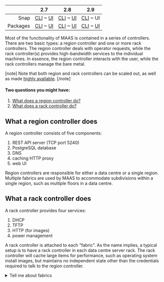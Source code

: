 <!-- deb-2-7-cli
||2.7|2.8|2.9|
|-----:|:-----:|:-----:|:-----:|
|Snap|[CLI](/t/controllers/2718) ~ [UI](/t/controllers/2719)|[CLI](/t/controllers/2720) ~ [UI](/t/controllers/2721)|[CLI](/t/controllers/2722) ~ [UI](/t/controllers/2723)|
|Packages|CLI ~ [UI](/t/controllers/2725)|[CLI](/t/controllers/2726) ~ [UI](/t/controllers/2727)|[CLI](/t/controllers/2728) ~ [UI](/t/controllers/2729)|
 deb-2-7-cli -->

<!-- deb-2-7-ui
||2.7|2.8|2.9|
|-----:|:-----:|:-----:|:-----:|
|Snap|[CLI](/t/controllers/2718) ~ [UI](/t/controllers/2719)|[CLI](/t/controllers/2720) ~ [UI](/t/controllers/2721)|[CLI](/t/controllers/2722) ~ [UI](/t/controllers/2723)|
|Packages|[CLI](/t/controllers/2724) ~ UI|[CLI](/t/controllers/2726) ~ [UI](/t/controllers/2727)|[CLI](/t/controllers/2728) ~ [UI](/t/controllers/2729)|
 deb-2-7-ui -->

<!-- deb-2-8-cli
||2.7|2.8|2.9|
|-----:|:-----:|:-----:|:-----:|
|Snap|[CLI](/t/controllers/2718) ~ [UI](/t/controllers/2719)|[CLI](/t/controllers/2720) ~ [UI](/t/controllers/2721)|[CLI](/t/controllers/2722) ~ [UI](/t/controllers/2723)|
|Packages|[CLI](/t/controllers/2724) ~ [UI](/t/controllers/2725)|CLI ~ [UI](/t/controllers/2727)|[CLI](/t/controllers/2728) ~ [UI](/t/controllers/2729)|
 deb-2-8-cli -->

<!-- deb-2-8-ui
||2.7|2.8|2.9|
|-----:|:-----:|:-----:|:-----:|
|Snap|[CLI](/t/controllers/2718) ~ [UI](/t/controllers/2719)|[CLI](/t/controllers/2720) ~ [UI](/t/controllers/2721)|[CLI](/t/controllers/2722) ~ [UI](/t/controllers/2723)|
|Packages|[CLI](/t/controllers/2724) ~ [UI](/t/controllers/2725)|[CLI](/t/controllers/2726) ~ UI|[CLI](/t/controllers/2728) ~ [UI](/t/controllers/2729)|
 deb-2-8-ui -->

<!-- deb-2-9-cli
||2.7|2.8|2.9|
|-----:|:-----:|:-----:|:-----:|
|Snap|[CLI](/t/controllers/2718) ~ [UI](/t/controllers/2719)|[CLI](/t/controllers/2720) ~ [UI](/t/controllers/2721)|[CLI](/t/controllers/2722) ~ [UI](/t/controllers/2723)|
|Packages|[CLI](/t/controllers/2724) ~ [UI](/t/controllers/2725)|[CLI](/t/controllers/2726) ~ [UI](/t/controllers/2727)|CLI ~ [UI](/t/controllers/2729)|
 deb-2-9-cli -->

<!-- deb-2-9-ui
||2.7|2.8|2.9|
|-----:|:-----:|:-----:|:-----:|
|Snap|[CLI](/t/controllers/2718) ~ [UI](/t/controllers/2719)|[CLI](/t/controllers/2720) ~ [UI](/t/controllers/2721)|[CLI](/t/controllers/2722) ~ [UI](/t/controllers/2723)|
|Packages|[CLI](/t/controllers/2724) ~ [UI](/t/controllers/2725)|[CLI](/t/controllers/2726) ~ [UI](/t/controllers/2727)|[CLI](/t/controllers/2728) ~ UI|
 deb-2-9-ui -->

<!-- snap-2-7-cli
||2.7|2.8|2.9|
|-----:|:-----:|:-----:|:-----:|
|Snap|CLI ~ [UI](/t/controllers/2719)|[CLI](/t/controllers/2720) ~ [UI](/t/controllers/2721)|[CLI](/t/controllers/2722) ~ [UI](/t/controllers/2723)|
|Packages|[CLI](/t/controllers/2724) ~ [UI](/t/controllers/2725)|[CLI](/t/controllers/2726) ~ [UI](/t/controllers/2727)|[CLI](/t/controllers/2728) ~ [UI](/t/controllers/2729)|
 snap-2-7-cli -->

<!-- snap-2-7-ui
||2.7|2.8|2.9|
|-----:|:-----:|:-----:|:-----:|
|Snap|[CLI](/t/controllers/2718) ~ UI|[CLI](/t/controllers/2720) ~ [UI](/t/controllers/2721)|[CLI](/t/controllers/2722) ~ [UI](/t/controllers/2723)|
|Packages|[CLI](/t/controllers/2724) ~ [UI](/t/controllers/2725)|[CLI](/t/controllers/2726) ~ [UI](/t/controllers/2727)|[CLI](/t/controllers/2728) ~ [UI](/t/controllers/2729)|
 snap-2-7-ui -->

<!-- snap-2-8-cli
||2.7|2.8|2.9|
|-----:|:-----:|:-----:|:-----:|
|Snap|[CLI](/t/controllers/2718) ~ [UI](/t/controllers/2719)|CLI ~ [UI](/t/controllers/2721)|[CLI](/t/controllers/2722) ~ [UI](/t/controllers/2723)|
|Packages|[CLI](/t/controllers/2724) ~ [UI](/t/controllers/2725)|[CLI](/t/controllers/2726) ~ [UI](/t/controllers/2727)|[CLI](/t/controllers/2728) ~ [UI](/t/controllers/2729)|
 snap-2-8-cli -->

<!-- snap-2-8-ui
||2.7|2.8|2.9|
|-----:|:-----:|:-----:|:-----:|
|Snap|[CLI](/t/controllers/2718) ~ [UI](/t/controllers/2719)|[CLI](/t/controllers/2720) ~ UI|[CLI](/t/controllers/2722) ~ [UI](/t/controllers/2723)|
|Packages|[CLI](/t/controllers/2724) ~ [UI](/t/controllers/2725)|[CLI](/t/controllers/2726) ~ [UI](/t/controllers/2727)|[CLI](/t/controllers/2728) ~ [UI](/t/controllers/2729)|
 snap-2-8-ui -->

<!-- snap-2-9-cli
||2.7|2.8|2.9|
|-----:|:-----:|:-----:|:-----:|
|Snap|[CLI](/t/controllers/2718) ~ [UI](/t/controllers/2719)|[CLI](/t/controllers/2720) ~ [UI](/t/controllers/2721)|CLI ~ [UI](/t/controllers/2723)|
|Packages|[CLI](/t/controllers/2724) ~ [UI](/t/controllers/2725)|[CLI](/t/controllers/2726) ~ [UI](/t/controllers/2727)|[CLI](/t/controllers/2728) ~ [UI](/t/controllers/2729)|
 snap-2-9-cli -->

||2.7|2.8|2.9|
|-----:|:-----:|:-----:|:-----:|
|Snap|[CLI](/t/controllers/2718) ~ [UI](/t/controllers/2719)|[CLI](/t/controllers/2720) ~ [UI](/t/controllers/2721)|[CLI](/t/controllers/2722) ~ UI|
|Packages|[CLI](/t/controllers/2724) ~ [UI](/t/controllers/2725)|[CLI](/t/controllers/2726) ~ [UI](/t/controllers/2727)|[CLI](/t/controllers/2728) ~ [UI](/t/controllers/2729)|

Most of the functionality of MAAS is contained in a series of controllers.  There are two basic types: a region controller and one or more rack controllers. The region controller deals with operator requests, while the rack controller(s) provides high-bandwidth services to the individual machines.  In essence, the region controller interacts with the user, while the rack controllers manage the bare metal.

<!-- deb-2-7-cli
[note]
Note that both region and rack controllers can be scaled out, as well as made [highly available](/t/-/2688).
[/note]
deb-2-7-cli -->

<!-- deb-2-7-ui
[note]
Note that both region and rack controllers can be scaled out, as well as made [highly available](/t/-/2689).
[/note]
deb-2-7-ui -->

<!-- deb-2-8-cli
[note]
Note that both region and rack controllers can be scaled out, as well as made [highly available](/t/high-availability/2690).
[/note]
deb-2-8-cli -->

<!-- deb-2-8-ui
[note]
Note that both region and rack controllers can be scaled out, as well as made [highly available](/t/high-availability/2691).
[/note]
deb-2-8-ui -->

<!-- deb-2-9-cli
[note]
Note that both region and rack controllers can be scaled out, as well as made [highly available](/t/high-availability/2692).
[/note]
deb-2-9-cli -->

<!-- deb-2-9-ui
[note]
Note that both region and rack controllers can be scaled out, as well as made [highly available](/t/high-availability/2693).
[/note]
deb-2-9-ui -->

<!-- snap-2-7-cli
[note]
Note that both region and rack controllers can be scaled out, as well as made [highly available](/t/high-availability/2682).
[/note]
snap-2-7-cli -->

<!-- snap-2-7-ui
[note]
Note that both region and rack controllers can be scaled out, as well as made [highly available](/t/high-availability/2683).
[/note]
snap-2-7-ui -->

<!-- snap-2-8-cli
[note]
Note that both region and rack controllers can be scaled out, as well as made [highly available](/t/high-availability/2684).
[/note]
snap-2-8-cli -->

<!-- snap-2-8-ui
[note]
Note that both region and rack controllers can be scaled out, as well as made [highly available](/t/high-availability/2685).
[/note]
snap-2-8-ui -->

<!-- snap-2-9-cli
[note]
Note that both region and rack controllers can be scaled out, as well as made [highly available](/t/high-availability/2686).
[/note]
snap-2-9-cli -->

[note]
Note that both region and rack controllers can be scaled out, as well as made [highly available](/t/high-availability/2687).
[/note]

#### Two questions you might have:

1. [What does a region controller do?](#heading--region-controller)
2. [What does a rack controller do?](#heading--rack-controllers)

<h2 id="heading--region-controller">What a region controller does</h2>

A region controller consists of five components:

1.   REST API server (TCP port 5240)
2.   PostgreSQL database
3.   DNS
4.   caching HTTP proxy
5.   web UI

Region controllers are responsible for either a data centre or a single region. Multiple fabrics are used by MAAS to accommodate subdivisions within a single region, such as multiple floors in a data centre.

<h2 id="heading--rack-controllers">What a rack controller does</h2>

A rack controller provides four services:

1.   DHCP
2.   TFTP
3.   HTTP (for images)
4.   power management

A rack controller is attached to each "fabric". As the name implies, a typical setup is to have a rack controller in each data centre server rack. The rack controller will cache large items for performance, such as operating system install images, but maintains no independent state other than the credentials required to talk to the region controller.

<details><summary>Tell me about fabrics</summary>

A fabric is simply a way of linking [VLANs](/t/concepts-and-terms/785#heading--vlans) (Virtual LANs) together.  If you're familiar with a VLAN, you know that it's designed to limit network traffic to specific ports (e.g., on a [switch](/t/concepts-and-terms/785#heading--switch)) or by evaluating labels called "tags" (unrelated to MAAS tags).  By definition, this would mean that two VLANs can't communicate with each other -- it would defeat the purpose of the VLAN -- unless you implement some extraordinary measures.

<!-- deb-2-7-cli
For example, let's say that your [hospital](/t/give-me-an-example-of-maas/2652) has three key functions: Patient management, Accounting, and Facilities, each on their own VLAN.  Let's say that there are some situations in which you need to share data between all three of these functions.  To accomplish this, you can create a fabric that joins these three VLANS.  Since this fabric just makes it possible for these VLANs to communicate, you can manage the cross-VLAN access with additional software, or permissions, depending on your application software architecture.
deb-2-7-cli -->

<!-- deb-2-7-ui
For example, let's say that your [hospital](/t/give-me-an-example-of-maas/2653) has three key functions: Patient management, Accounting, and Facilities, each on their own VLAN.  Let's say that there are some situations in which you need to share data between all three of these functions.  To accomplish this, you can create a fabric that joins these three VLANS.  Since this fabric just makes it possible for these VLANs to communicate, you can manage the cross-VLAN access with additional software, or permissions, depending on your application software architecture.
deb-2-7-ui -->

<!-- deb-2-8-cli
For example, let's say that your [hospital](/t/give-me-an-example-of-maas/2654) has three key functions: Patient management, Accounting, and Facilities, each on their own VLAN.  Let's say that there are some situations in which you need to share data between all three of these functions.  To accomplish this, you can create a fabric that joins these three VLANS.  Since this fabric just makes it possible for these VLANs to communicate, you can manage the cross-VLAN access with additional software, or permissions, depending on your application software architecture.
deb-2-8-cli -->

<!-- deb-2-8-ui
For example, let's say that your [hospital](/t/give-me-an-example-of-maas/2655) has three key functions: Patient management, Accounting, and Facilities, each on their own VLAN.  Let's say that there are some situations in which you need to share data between all three of these functions.  To accomplish this, you can create a fabric that joins these three VLANS.  Since this fabric just makes it possible for these VLANs to communicate, you can manage the cross-VLAN access with additional software, or permissions, depending on your application software architecture.
deb-2-9-ui -->

<!-- deb-2-9-cli
For example, let's say that your [hospital](/t/give-me-an-example-of-maas/2656) has three key functions: Patient management, Accounting, and Facilities, each on their own VLAN.  Let's say that there are some situations in which you need to share data between all three of these functions.  To accomplish this, you can create a fabric that joins these three VLANS.  Since this fabric just makes it possible for these VLANs to communicate, you can manage the cross-VLAN access with additional software, or permissions, depending on your application software architecture.
deb-2-9-cli -->

<!-- deb-2-9-ui
For example, let's say that your [hospital](/t/give-me-an-example-of-maas/2657) has three key functions: Patient management, Accounting, and Facilities, each on their own VLAN.  Let's say that there are some situations in which you need to share data between all three of these functions.  To accomplish this, you can create a fabric that joins these three VLANS.  Since this fabric just makes it possible for these VLANs to communicate, you can manage the cross-VLAN access with additional software, or permissions, depending on your application software architecture.
deb-2-9-ui -->

<!-- snap-2-7-cli
For example, let's say that your [hospital](/t/give-me-an-example-of-maas/2646) has three key functions: Patient management, Accounting, and Facilities, each on their own VLAN.  Let's say that there are some situations in which you need to share data between all three of these functions.  To accomplish this, you can create a fabric that joins these three VLANS.  Since this fabric just makes it possible for these VLANs to communicate, you can manage the cross-VLAN access with additional software, or permissions, depending on your application software architecture.
snap-2-7-cli -->

<!-- snap-2-7-ui
For example, let's say that your [hospital](/t/give-me-an-example-of-maas/2647) has three key functions: Patient management, Accounting, and Facilities, each on their own VLAN.  Let's say that there are some situations in which you need to share data between all three of these functions.  To accomplish this, you can create a fabric that joins these three VLANS.  Since this fabric just makes it possible for these VLANs to communicate, you can manage the cross-VLAN access with additional software, or permissions, depending on your application software architecture.
snap-2-7-ui -->

<!-- snap-2-8-cli
For example, let's say that your [hospital](/t/give-me-an-example-of-maas/2648) has three key functions: Patient management, Accounting, and Facilities, each on their own VLAN.  Let's say that there are some situations in which you need to share data between all three of these functions.  To accomplish this, you can create a fabric that joins these three VLANS.  Since this fabric just makes it possible for these VLANs to communicate, you can manage the cross-VLAN access with additional software, or permissions, depending on your application software architecture.
snap-2-8-cli -->

<!-- snap-2-8-ui
For example, let's say that your [hospital](/t/give-me-an-example-of-maas/2649) has three key functions: Patient management, Accounting, and Facilities, each on their own VLAN.  Let's say that there are some situations in which you need to share data between all three of these functions.  To accomplish this, you can create a fabric that joins these three VLANS.  Since this fabric just makes it possible for these VLANs to communicate, you can manage the cross-VLAN access with additional software, or permissions, depending on your application software architecture.
snap-2-8-ui -->

<!-- snap-2-9-cli
For example, let's say that your [hospital](/t/give-me-an-example-of-maas/2650) has three key functions: Patient management, Accounting, and Facilities, each on their own VLAN.  Let's say that there are some situations in which you need to share data between all three of these functions.  To accomplish this, you can create a fabric that joins these three VLANS.  Since this fabric just makes it possible for these VLANs to communicate, you can manage the cross-VLAN access with additional software, or permissions, depending on your application software architecture.
snap-2-9-cli -->

For example, let's say that your [hospital](/t/give-me-an-example-of-maas/2651) has three key functions: Patient management, Accounting, and Facilities, each on their own VLAN.  Let's say that there are some situations in which you need to share data between all three of these functions.  To accomplish this, you can create a fabric that joins these three VLANS.  Since this fabric just makes it possible for these VLANs to communicate, you can manage the cross-VLAN access with additional software, or permissions, depending on your application software architecture.


You can learn more about fabrics in the [Concepts and terms](/t/concepts-and-terms/785#heading--fabrics) section of this documentation.